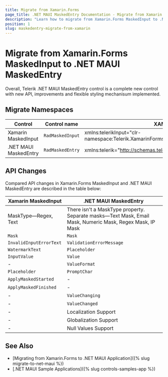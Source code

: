 ```yaml
---
title: Migrate from Xamarin.Forms
page_title: .NET MAUI MaskedEntry Documentation - Migrate from Xamarin
description: "Learn how to migrate from Xamarin.Forms MaskedInput to .NET MAUI MaskedEntry control."
position: 1
slug: maskedentry-migrate-from-xamarin
---
```


# Migrate from Xamarin.Forms MaskedInput to .NET MAUI MaskedEntry

Overall, Telerik .NET MAUI MaskedEntry control is a complete new control with new API, improvements and flexible styling mechanisum implemented.

## Migrate Namespaces

| Control | Control name | XAML Namespcace | C# Namespace|
| --------------- | --------------- | --------------- | --------------- |
| Xamarin MaskedInput | `RadMaskedInput` | xmlns:telerikInput="clr-namespace:Telerik.XamarinForms.Input;assembly=Telerik.XamarinForms.Input" | using Telerik.XamarinForms.Input; | 
| .NET MAUI MaskedEntry | `RadMaskedEntry` | xmlns:telerik="http://schemas.telerik.com/2022/xaml/maui" | using Telerik.Maui.Controls; |

## API Changes

Compared API changes in Xamarin.Forms MaskedInput and .NET MAUI MaskedEntry are described in the table below:

| Xamarin MaskedInput | .NET MAUI MaskedEntry |
| ------------- | --------------- |
| MaskType&mdash;Regex, Text | There isn't a MaskType property. Separate masks&mdash;Text Mask, Email Mask, Numeric Mask, Regex Mask, IP Mask |
| `Mask` | `Mask` |
| `InvalidInputErrorText` | `ValidationErrorMessage` |
| `WatermarkText` | `Placeholder` |
| `InputValue` | `Value` |
| - | `ValueFormat` |
| `Placeholder` | `PromptChar` |
| `ApplyMaskedStarted` | - |
| `ApplyMaskedFinished` | - |
| - | `ValueChanging` |
| - | `ValueChanged` |
| - | Localization Support |
| - | Globalization Support |
| - | Null Values Support |

## See Also

* [Migrating from Xamarin.Forms to .NET MAUI Application]({% slug migrate-to-net-maui %})
* [.NET MAUI Sample Applications]({% slug controls-samples-app %})

